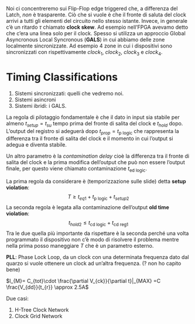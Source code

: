 Noi ci concentreremo sui Flip-Flop edge triggered che, a differenza del Latch, *non* è trasparente. 
Ciò che si vuole è che il fronte di saluta del clock arrivi a tutti gli elementi del circuito nello stesso istante. Invece, in generale c’è un ritardo $\tau$ chiamato **clock skew**.
Ad esempio nell’FPGA avevamo detto che c’era una linea solo per il clock. 
Spesso si utilizza un approccio Global Asyncronous Local Syncronous (**GALS**) in cui abbiamo delle zone localmente sincronizzate. Ad esempio 4 zone in cui i dispositivi sono sincronizzati con rispettivamente $clock_{1}$, $clock_{2}$, $clock_{3}$ e $clock_{4}$.
# Timing Classifications

1. Sistemi sincronizzati: quelli che vedremo noi.
2. Sistemi asincroni
3. Sistemi ibridi: i GALS.

La regola di pilotaggio fondamentale è che il dato in input sia stabile per almeno $t_{setup} = t_{su}$ tempo prima del fronte di salita del clock e $t_{hold}$ dopo. L’output del registro si adeguerà dopo $t_{prop}=t_{\text{p logic}}$ che rappresenta la differenza tra il fronte di salita del clock e il momento in cui l’output si adegua e diventa stabile.

Un altro parametro è la *contamination delay* cioè la differenza tra il fronte di salita del clock e la prima modifica dell’output che può non essere l’output finale, per questo viene chiamato contaminazione $t_{\text{ed logic}}$.

La prima regola da considerare è (temporizzazione sulle slide) detta **setup violation**:
$$T \ge t_{eq1}+t_{\text{p logic}}+t_{setup2}$$
La seconda regola è legata alla contaminazione dell’output **old time violation**: 
$$t_{hold2} \le t_{\text{cd logic}}+t_{\text{cd reg1}}$$
Tra le due quella più importante da rispettare è la seconda perché una volta programmato il dispositivo non c’è modo di risolvere il problema mentre nella prima posso maneggiare $T$ che è un parametro esterno.

**PLL**: Phase Lock Loop, da un clock con una determinata frequenza dato dal quarzo si vuole ottenere un clock ad un’altra frequenza. (? non ho capito bene)

$I_{M}= C_{tot}\cdot \frac{\partial V_{ck}}{\partial t}|_{MAX} =C \frac{V_{dd}}{t_{r}} \approx 2.5A$

Due casi:
1. H-Tree Clock Network
2. Clock Grid Network

